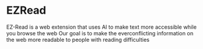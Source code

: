 # EZRead

EZ-Read is a web extension that uses AI to make text more accessible while you browse the web
Our goal is to make the everconflicting information on the web more readable to people with reading difficulties

